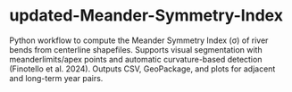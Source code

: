 # updated-Meander-Symmetry-Index
Python workflow to compute the Meander Symmetry Index (σ) of river bends from centerline shapefiles. Supports visual segmentation with meanderlimits/apex points and automatic curvature-based detection (Finotello et al. 2024). Outputs CSV, GeoPackage, and plots for adjacent and long-term year pairs.
